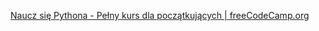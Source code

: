[Naucz się Pythona - Pełny kurs dla początkujących | freeCodeCamp.org](https://www.youtube.com/watch?v=rfscVS0vtbw)

